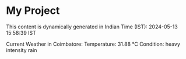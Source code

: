 # My Project

This content is dynamically generated in Indian Time (IST): 2024-05-13 15:58:39 IST


Current Weather in Coimbatore:
Temperature: 31.88 °C
Condition: heavy intensity rain
